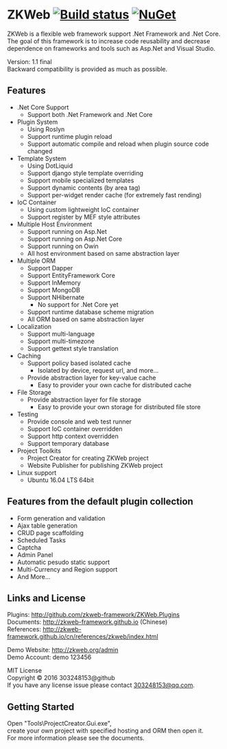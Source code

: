 # ZKWeb [![Build status](https://ci.appveyor.com/api/projects/status/9teo6nnlodxonc3t?svg=true)](https://ci.appveyor.com/project/303248153/zkweb) [![NuGet](https://buildstats.info/nuget/ZKWeb)](http://www.nuget.org/packages/ZKWeb)

ZKWeb is a flexible web framework support .Net Framework and .Net Core.<br/>
The goal of this framework is to increase code reusability and decrease dependence on frameworks and tools such as Asp.Net and Visual Studio.

Version: 1.1 final<br/>
Backward compatibility is provided as much as possible.

## Features

- .Net Core Support
	- Support both .Net Framework and .Net Core
- Plugin System
	- Using Roslyn
	- Support runtime plugin reload
	- Support automatic compile and reload when plugin source code changed
- Template System
	- Using DotLiquid
	- Support django style template overriding
	- Support mobile specialized templates
	- Support dynamic contents (by area tag)
	- Support per-widget render cache (for extremely fast rending)
- IoC Container
	- Using custom lightweight IoC container
	- Support register by MEF style attributes
- Multiple Host Environment
	- Support running on Asp.Net
	- Support running on Asp.Net Core
	- Support running on Owin
	- All host environment based on same abstraction layer
- Multiple ORM
	- Support Dapper
	- Support EntityFramework Core
	- Support InMemory
	- Support MongoDB
	- Support NHibernate
		- No support for .Net Core yet
	- Support runtime database scheme migration
	- All ORM based on same abstraction layer
- Localization
	- Support multi-language
	- Support multi-timezone
	- Support gettext style translation
- Caching
	- Support policy based isolated cache
		- Isolated by device, request url, and more...
	- Provide abstraction layer for key-value cache
		- Easy to provider your own cache for distributed cache
- File Storage
	- Provide abstraction layer for file storage
		- Easy to provide your own storage for distributed file store
- Testing
	- Provide console and web test runner
	- Support IoC container overridden
	- Support http context overridden
	- Support temporary database
- Project Toolkits
	- Project Creator for creating ZKWeb project
	- Website Publisher for publishing ZKWeb project
- Linux support
	- Ubuntu 16.04 LTS 64bit

## Features from the default plugin collection

- Form generation and validation
- Ajax table generation
- CRUD page scaffolding
- Scheduled Tasks
- Captcha
- Admin Panel
- Automatic pesudo static support
- Multi-Currency and Region support
- And More...

## Links and License

Plugins: http://github.com/zkweb-framework/ZKWeb.Plugins<br/>
Documents: http://zkweb-framework.github.io (Chinese)<br/>
References: http://zkweb-framework.github.io/cn/references/zkweb/index.html<br/>

Demo Website: http://zkweb.org/admin<br/>
Demo Account: demo 123456

MIT License<br/>
Copyright © 2016 303248153@github<br/>
If you have any license issue please contact 303248153@qq.com.<br/>

## Getting Started

Open "Tools\ProjectCreator.Gui.exe",<br/>
create your own project with specified hosting and ORM then open it.<br/>
For more information please see the documents.<br/>
